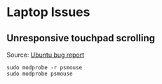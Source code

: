 # Laptop Issues

## Unresponsive touchpad scrolling

Source: [Ubuntu bug report](https://bugs.launchpad.net/ubuntu/+source/linux/+bug/1722478/comments/16)

    sudo modprobe -r psmouse
    sudo modprobe psmouse
